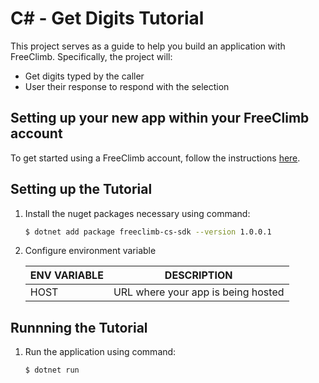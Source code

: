 # C# - Get Digits Tutorial

This project serves as a guide to help you build an application with FreeClimb. Specifically, the project will:

- Get digits typed by the caller
- User their response to respond with the selection

## Setting up your new app within your FreeClimb account

To get started using a FreeClimb account, follow the instructions [here](https://persephony-docs.readme.io/docs/getting-started-with-persephony).

## Setting up the Tutorial

1. Install the nuget packages necessary using command:

   ```bash
   $ dotnet add package freeclimb-cs-sdk --version 1.0.0.1
   ```

2. Configure environment variable

   | ENV VARIABLE            | DESCRIPTION                                                                                                                                                                             |
   | ----------------------- | --------------------------------------------------------------------------------------------------------------------------------------------------------------------------------------- |
   | HOST | URL where your app is being hosted |

## Runnning the Tutorial

1. Run the application using command:

   ```bash
   $ dotnet run
   ```
